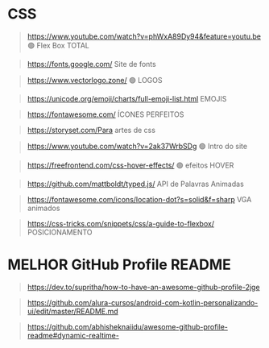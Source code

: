 # CSS

>https://www.youtube.com/watch?v=phWxA89Dy94&feature=youtu.be 🟢 Flex Box TOTAL 

>https://fonts.google.com/ Site de fonts

>https://www.vectorlogo.zone/ 🟢 LOGOS

>https://unicode.org/emoji/charts/full-emoji-list.html  EMOJIS

>https://fontawesome.com/ ÍCONES PERFEITOS 

>https://storyset.com/Para artes de css

>https://www.youtube.com/watch?v=2ak37WrbSDg 🟢 Intro do site

>https://freefrontend.com/css-hover-effects/ 🟢 efeitos HOVER

>https://github.com/mattboldt/typed.js/ API de Palavras Animadas

>https://fontawesome.com/icons/location-dot?s=solid&f=sharp VGA animados

>https://css-tricks.com/snippets/css/a-guide-to-flexbox/ POSICIONAMENTO



# MELHOR GitHub Profile README
>https://dev.to/supritha/how-to-have-an-awesome-github-profile-2jge

>https://github.com/alura-cursos/android-com-kotlin-personalizando-ui/edit/master/README.md 

>https://github.com/abhisheknaiidu/awesome-github-profile-readme#dynamic-realtime-  

